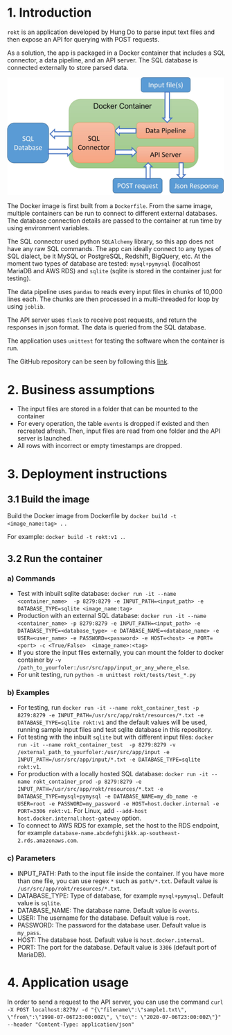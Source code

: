 # 1. Introduction
`rokt` is an application developed by Hung Do to parse input text files  and then expose an API for querying with POST requests. 

As a solution, the app is packaged in a Docker container that includes a SQL connector, a data pipeline, and an API server. The SQL database is connected externally to store parsed data.

<img src="images/architecture_diagram.jpg" width="500">

The Docker image is first built from a `Dockerfile`. From the same image, multiple containers can be run to connect to different external databases. The database connection details are passed to the container at run time by using environment variables.

The SQL connector used python `SQLAlchemy` library, so this app does not have any raw SQL commands. The app can ideally connect to any types of SQL dialect, be it MySQL or PostgreSQL, Redshift, BigQuery, etc. 
At the moment two types of database are tested: `mysql+pymysql` (localhost MariaDB and AWS RDS) and `sqlite` (sqlite is stored in the container just for testing). 

The data pipeline uses `pandas` to reads every input files in chunks of 10,000 lines each. The chunks are then processed in a multi-threaded for loop by using `joblib`.

The API server uses `flask` to receive post requests, and return the responses in json format. The data is queried from the SQL database. 

The application uses `unittest` for testing the software when the container is run.

The GitHub repository can be seen by following this [link](https://github.com/HungDo1291/rokt).

# 2. Business assumptions
- The input files are stored in a folder that can be mounted to the container
- For every operation, the table `events` is dropped if existed and then recreated afresh. Then, input files are read from one folder and the API server is launched.
- All rows with incorrect or empty timestamps are dropped.

# 3. Deployment instructions

## 3.1 Build the image
Build the Docker image from Dockerfile by `docker build -t <image_name:tag> .` .

For example: `docker build -t rokt:v1 .`.
## 3.2 Run the container
### a) Commands
- Test with inbuilt sqlite database: `docker run -it --name <container_name>  -p 8279:8279 -e INPUT_PATH=<input_path> -e DATABASE_TYPE=sqlite <image_name:tag>`
- Production with an external SQL database: `docker run -it --name <container_name> -p 8279:8279 -e INPUT_PATH=<input_path> -e DATABASE_TYPE=<database_type> -e DATABASE_NAME=<database_name> -e USER=<user_name> -e PASSWORD=<password> -e HOST=<host> -e PORT=<port> -c <True/False>  <image_name>:<tag>`
- If you store the input files externally, you can mount the folder to docker container by `-v /path_to_yourfoler:/usr/src/app/input_or_any_where_else`. 
- For unit testing, run `python -m unittest rokt/tests/test_*.py`
### b) Examples
- For testing, run `docker run -it --name rokt_container_test -p 8279:8279 -e INPUT_PATH=/usr/src/app/rokt/resources/*.txt -e DATABASE_TYPE=sqlite rokt:v1` 
and the default values will be used, running sample input files and test sqlite database in this repository.
- Fot testing with the inbuilt `sqlite` but with different input files: `docker run -it --name rokt_container_test  -p 8279:8279 -v /external_path_to_yourfoler:/usr/src/app/input -e INPUT_PATH=/usr/src/app/input/*.txt -e DATABASE_TYPE=sqlite rokt:v1`.
- For production  with a locally hosted SQL database: `docker run -it --name rokt_container_prod -p 8279:8279 -e INPUT_PATH=/usr/src/app/rokt/resources/*.txt -e DATABASE_TYPE=mysql+pymysql -e DATABASE_NAME=my_db_name -e USER=root -e PASSWORD=my_password -e HOST=host.docker.internal -e PORT=3306 rokt:v1`. For Linux, add `--add-host host.docker.internal:host-gateway` option.
- To connect to AWS RDS for example, set the host to the RDS endpoint, for example `database-name.abcdefghijkkk.ap-southeast-2.rds.amazonaws.com`.

### c) Parameters

- INPUT_PATH: Path to the input file inside the container. If you have more than one file, you can use regex `*` such as `path/*.txt`. Default value is `/usr/src/app/rokt/resources/*.txt`. 
- DATABASE_TYPE: Type of database, for example `mysql+pymysql`. Default value is `sqlite`.
- DATABASE_NAME: The database name. Default value is `events`.
- USER: The username for the database. Default value is `root`.
- PASSWORD: The password for the database user. Default value is `my_pass`.
- HOST: The database host. Default value is `host.docker.internal`.
- PORT: The port for the database. Default value is `3306` (default port of MariaDB). 

# 4. Application usage
In order to send a request to the API server, you can use the command
`curl -X POST localhost:8279/ -d "{\"filename\":\"sample1.txt\", \"from\":\"1998-07-06T23:00:00Z\", \"to\": \"2020-07-06T23:00:00Z\"}"  --header "Content-Type: application/json"`

